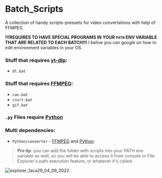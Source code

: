 # Batch_Scripts
A collection of handy scripts-pressets for video convertations with help of FFMPEG

__!!!REQUIRES TO HAVE SPECIAL PROGRAMS IN YOUR `PATH` ENV VARIABLE THAT ARE RELATED TO EACH BATCH!!!__
I belive you can google on how to edit environment variables in your OS.

### Stuff that requires [yt-dlp](https://github.com/yt-dlp/yt-dlp/):
  * `dl.bat`

### Stuff that requires [FFMPEG](https://ffmpeg.org/):
  * `cav.bat`
  * `cnvrt.bat`
  * `gif.bat`

### `.py` Files require [Python](https://www.python.org/)

### Multi dependencies:
  * `Python/converter` - [FFMPEG](https://ffmpeg.org/) and [Python](https://www.python.org/).

> __Pro tip__: you can add the folder with scripts into your PATH env variable as well, so you will be able to access it from console or File Explorer's path execution feature, or whatever it's called:

![explorer_1aca29_04_09_2022](https://user-images.githubusercontent.com/25865518/188312600-16b1c55d-afbe-4fd5-80c5-3920c21e6015.png)
